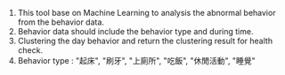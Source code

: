 1. This tool base on Machine Learning to analysis the abnormal behavior from the behavior data.
2. Behavior data should include the behavior type and during time.
3. Clustering the day behavior and return the clustering result for health check. 
4. Behavior type : "起床", "刷牙", "上廁所", "吃飯", "休閒活動", "睡覺"
